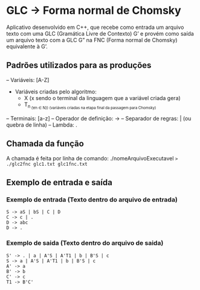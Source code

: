 # GLC -> Forma normal de Chomsky
Aplicativo desenvolvido em C++, que recebe como entrada um arquivo texto com uma GLC (Gramática Livre de Contexto) G’ e provém como saída um arquivo texto com a GLC G” na FNC (Forma normal de Chomsky) equivalente à G’.

## Padrões utilizados para as produções
– Variáveis: [A-Z]
- Variáveis criadas pelo algoritmo: 
  - X (x sendo o terminal da linguagem que a variável criada gera)
  - T<sub>n<sub> (∀n ∈ N}) (variáveis criadas na etapa final da passagem para Chomsky)

– Terminais: [a-z]
– Operador de definição: ->
– Separador de regras: | (ou quebra de linha)
– Lambda: .

## Chamada da função
A chamada é feita por linha de comando:
./nomeArquivoExecutavel <nomeArquivoEntrada> <nomeArquivoSaida>
```> ./glc2fnc glc1.txt glc1fnc.txt```

## Exemplo de entrada e saída
### Exemplo de entrada (Texto dentro do arquivo de entrada)
```
S -> aS | bS | C | D
C -> c | .
D -> abc
D -> .
```
### Exemplo de saida (Texto dentro do arquivo de saida)
```
S' -> . | a | A'S | A'T1 | b | B'S | c
S -> a | A'S | A'T1 | b | B'S | c
A' -> a
B' -> b
C' -> c
T1 -> B'C'
```

